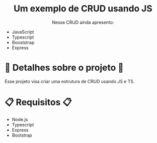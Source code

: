 <h1 align=center>
  Um exemplo de CRUD usando JS
</h1>

<p align=center>
  Nesse CRUD ainda apresento:
  <ul>
    <li>JavaScript</li>
    <li>Typescript</li>
    <li>Booststrap</li>
    <li>Express</li>
  </ul>
</p>

# 🔎 Detalhes sobre o projeto 🔎
Esse projeto visa criar uma estrutura de CRUD usando JS e TS.

# 📋 Requisitos 📋
- Node.js
- Typescript
- Express
- Bootstrap